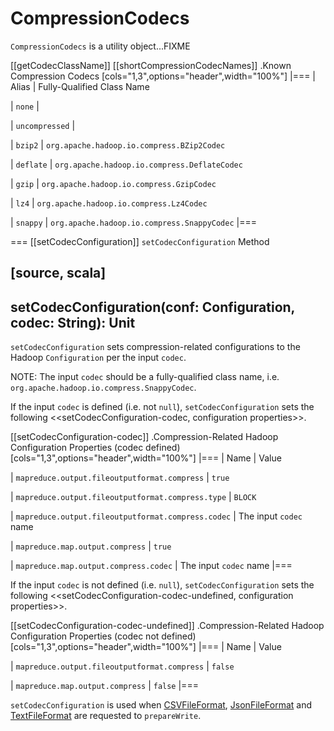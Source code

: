 # CompressionCodecs

`CompressionCodecs` is a utility object...FIXME

[[getCodecClassName]]
[[shortCompressionCodecNames]]
.Known Compression Codecs
[cols="1,3",options="header",width="100%"]
|===
| Alias
| Fully-Qualified Class Name

| `none`
|

| `uncompressed`
|

| `bzip2`
| `org.apache.hadoop.io.compress.BZip2Codec`

| `deflate`
| `org.apache.hadoop.io.compress.DeflateCodec`

| `gzip`
| `org.apache.hadoop.io.compress.GzipCodec`

| `lz4`
| `org.apache.hadoop.io.compress.Lz4Codec`

| `snappy`
| `org.apache.hadoop.io.compress.SnappyCodec`
|===

=== [[setCodecConfiguration]] `setCodecConfiguration` Method

[source, scala]
----
setCodecConfiguration(conf: Configuration, codec: String): Unit
----

`setCodecConfiguration` sets compression-related configurations to the Hadoop `Configuration` per the input `codec`.

NOTE: The input `codec` should be a fully-qualified class name, i.e. `org.apache.hadoop.io.compress.SnappyCodec`.

If the input `codec` is defined (i.e. not `null`), `setCodecConfiguration` sets the following <<setCodecConfiguration-codec, configuration properties>>.

[[setCodecConfiguration-codec]]
.Compression-Related Hadoop Configuration Properties (codec defined)
[cols="1,3",options="header",width="100%"]
|===
| Name
| Value

| `mapreduce.output.fileoutputformat.compress`
| `true`

| `mapreduce.output.fileoutputformat.compress.type`
| `BLOCK`

| `mapreduce.output.fileoutputformat.compress.codec`
| The input `codec` name

| `mapreduce.map.output.compress`
| `true`

| `mapreduce.map.output.compress.codec`
| The input `codec` name
|===

If the input `codec` is not defined (i.e. `null`), `setCodecConfiguration` sets the following <<setCodecConfiguration-codec-undefined, configuration properties>>.

[[setCodecConfiguration-codec-undefined]]
.Compression-Related Hadoop Configuration Properties (codec not defined)
[cols="1,3",options="header",width="100%"]
|===
| Name
| Value

| `mapreduce.output.fileoutputformat.compress`
| `false`

| `mapreduce.map.output.compress`
| `false`
|===

`setCodecConfiguration` is used when [CSVFileFormat](spark-sql-CSVFileFormat.md#prepareWrite), [JsonFileFormat](spark-sql-JsonFileFormat.md#prepareWrite) and [TextFileFormat](TextFileFormat.md#prepareWrite) are requested to `prepareWrite`.
